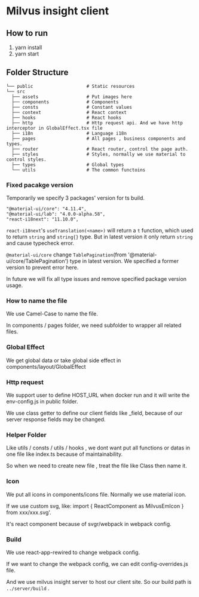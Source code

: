# Milvus insight client

## How to run

1. yarn install
2. yarn start

## Folder Structure

    └── public                    # Static resources
    └── src
      ├── assets                  # Put images here
      ├── components              # Components
      ├── consts                  # Constant values
      ├── context                 # React context
      ├── hooks                   # React hooks
      ├── http                    # Http request api. And we have http interceptor in GlobalEffect.tsx file
      ├── i18n                    # Language i18n
      ├── pages                   # All pages , business components and types.
      ├── router                  # React router, control the page auth.
      ├── styles                  # Styles, normally we use material to control styles.
      ├── types                   # Global types
      └── utils                   # The common functoins

### Fixed pacakge version

Temporarily we specify 3 packages' version for ts build.

```
"@material-ui/core": "4.11.4",
"@material-ui/lab": "4.0.0-alpha.58",
"react-i18next": "11.10.0",
```

`react-i18next`'s `useTranslation(<name>)` will return a `t` function, which used to return `string` and `string{}` type. But in latest version it only return `string` and cause typecheck error.

`@material-ui/core` change `TablePagination`(from '@material-ui/core/TablePagination') type in latest version. We specified a former version to prevent error here.

In future we will fix all type issues and remove specified package version usage.

### How to name the file

We use Camel-Case to name the file.

In components / pages folder, we need subfolder to wrapper all related files.

### Global Effect

We get global data or take global side effect in components/layout/GlobalEffect

### Http request

We support user to define HOST_URL when docker run and it will write the env-config.js in public folder.

We use class getter to define our client fields like \_field, because of our server response fields may be changed.

### Helper Folder

Like utils / consts / utils / hooks , we dont want put all functions or datas in one file like index.ts because of maintainability.

So when we need to create new file , treat the file like Class then name it.

### Icon

We put all icons in components/icons file. Normally we use material icon.

If we use custom svg, like: import { ReactComponent as MilvusEmIcon } from xxx/xxx.svg'.

It's react component because of svgr/webpack in webpack config.

### Build

We use react-app-rewired to change webpack config.

If we want to change the webpack config, we can edit config-overrides.js file.

And we use milvus insight server to host our client site. So our build path is `../server/build` .
